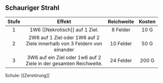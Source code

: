 ## Schauriger Strahl
| **Stufe** |                                **Effekt**                                | **Reichweite** | **Kosten** |
| :-------: | :----------------------------------------------------------------------: | :------------: | :--------: |
|     1     |                      1W6 [[Nekrotisch]] auf 1 Ziel.                      |    8 Felder    |    10 G    |
|     2     | 2W6 auf 1 Ziel oder 1W6 auf 2 Ziele innerhalb von 3 Feldern von einander |   10 Felder    |    50 G    |
|     3     |    3W6 auf ein Ziel oder 1w6 auf 2 Ziele in der gesamten Reichweite.     |   24 Felder    |   200 G    |

Schule: [[Zerstörung]]
